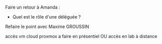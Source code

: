 Faire un retour à Amanda :
- Quel est le rôle d'une déléguée ?

Refaire le point avec Maxime GROUSSIN

accès vm cloud
proxmox a faire en présentiel
OU accès en lab à distance
